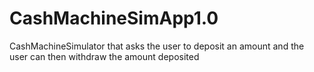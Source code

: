# CashMachineSimApp1.0
CashMachineSimulator that asks the user to deposit an amount and the user can then withdraw the amount deposited
